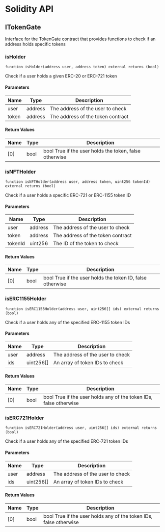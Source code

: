 # Solidity API

## ITokenGate

Interface for the TokenGate contract that provides functions to check if an address holds specific tokens

### isHolder

```solidity
function isHolder(address user, address token) external returns (bool)
```

Check if a user holds a given ERC-20 or ERC-721 token

#### Parameters

| Name | Type | Description |
| ---- | ---- | ----------- |
| user | address | The address of the user to check |
| token | address | The address of the token contract |

#### Return Values

| Name | Type | Description |
| ---- | ---- | ----------- |
| [0] | bool | bool True if the user holds the token, false otherwise |

### isNFTHolder

```solidity
function isNFTHolder(address user, address token, uint256 tokenId) external returns (bool)
```

Check if a user holds a specific ERC-721 or ERC-1155 token ID

#### Parameters

| Name | Type | Description |
| ---- | ---- | ----------- |
| user | address | The address of the user to check |
| token | address | The address of the token contract |
| tokenId | uint256 | The ID of the token to check |

#### Return Values

| Name | Type | Description |
| ---- | ---- | ----------- |
| [0] | bool | bool True if the user holds the token ID, false otherwise |

### isERC1155Holder

```solidity
function isERC1155Holder(address user, uint256[] ids) external returns (bool)
```

Check if a user holds any of the specified ERC-1155 token IDs

#### Parameters

| Name | Type | Description |
| ---- | ---- | ----------- |
| user | address | The address of the user to check |
| ids | uint256[] | An array of token IDs to check |

#### Return Values

| Name | Type | Description |
| ---- | ---- | ----------- |
| [0] | bool | bool True if the user holds any of the token IDs, false otherwise |

### isERC721Holder

```solidity
function isERC721Holder(address user, uint256[] ids) external returns (bool)
```

Check if a user holds any of the specified ERC-721 token IDs

#### Parameters

| Name | Type | Description |
| ---- | ---- | ----------- |
| user | address | The address of the user to check |
| ids | uint256[] | An array of token IDs to check |

#### Return Values

| Name | Type | Description |
| ---- | ---- | ----------- |
| [0] | bool | bool True if the user holds any of the token IDs, false otherwise |

